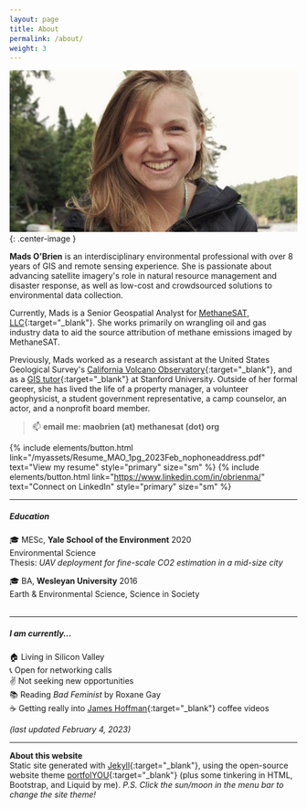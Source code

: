 ```yaml
---
layout: page
title: About
permalink: /about/
weight: 3
---
```


<style type="text/css">
.center-image
{
    margin: 0 auto;
    display: block;
}
</style>

![A photo of me](/myassets/columbia_summer_600x296.jpg){: .center-image }

**Mads O'Brien** is an interdisciplinary environmental professional with over 8 years of GIS and remote sensing experience. She is passionate about advancing satellite imagery's role in natural resource management and disaster response, as well as low-cost and crowdsourced solutions to environmental data collection.

Currently, Mads is a Senior Geospatial Analyst for [MethaneSAT, LLC](https://www.methanesat.org/){:target="_blank"}. She works primarily on wrangling oil and gas industry data to aid the source attribution of methane emissions imaged by MethaneSAT. 

Previously, Mads worked as a research assistant at the United States Geological Survey's [California Volcano Observatory](https://www.usgs.gov/observatories/california-volcano-observatory){:target="_blank"}, and as a [GIS tutor](https://library.stanford.edu/research/stanford-geospatial-center){:target="_blank"} at Stanford University. Outside of her formal career, she has lived the life of a property manager, a volunteer geophysicist, a student government representative, a camp counselor, an actor, and a nonprofit board member.

> :mailbox:  **email me: maobrien (at) methanesat (dot) org**  

{% include elements/button.html link="/myassets/Resume_MAO_1pg_2023Feb_nophoneaddress.pdf" text="View my resume" style="primary" size="sm" %} {% include elements/button.html link="https://www.linkedin.com/in/obrienma/" text="Connect on LinkedIn" style="primary" size="sm" %}

---

##### Education #####

:mortar_board: MESc, **Yale School of the Environment** 2020  
Environmental Science  
Thesis: _UAV deployment for fine-scale CO2 estimation in a mid-size city_  

:mortar_board: BA, **Wesleyan University** 2016  
Earth & Environmental Science, Science in Society
<br>
<br>

---

##### I am currently... #####
:house: Living in Silicon Valley  
:telephone_receiver: Open for networking calls  
:v: Not seeking new opportunities  
:books: Reading _Bad Feminist_ by Roxane Gay  
:coffee: Getting really into [James Hoffman](https://www.youtube.com/channel/UCMb0O2CdPBNi-QqPk5T3gsQ){:target="_blank"} coffee videos

_(last updated February 4, 2023)_

---
**About this website**  
Static site generated with [Jekyll](https://jekyllrb.com/){:target="_blank"}, using the open-source website theme [portfolYOU](https://github.com/YoussefRaafatNasry/portfolYOU){:target="_blank"} (plus some tinkering in HTML, Bootstrap, and Liquid by me). _P.S. Click the sun/moon in the menu bar to change the site theme!_


